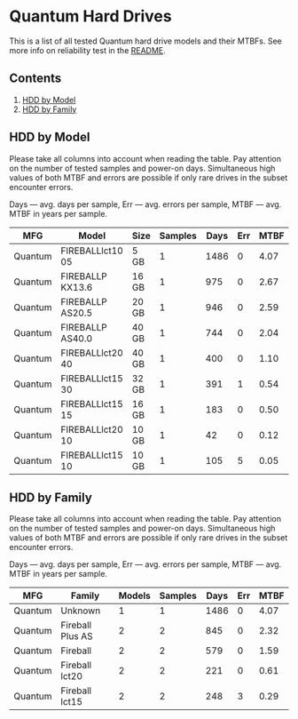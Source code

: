 Quantum Hard Drives
===================

This is a list of all tested Quantum hard drive models and their MTBFs. See more
info on reliability test in the [README](https://github.com/linuxhw/SMART).

Contents
--------

1. [ HDD by Model  ](#hdd-by-model)
2. [ HDD by Family ](#hdd-by-family)

HDD by Model
------------

Please take all columns into account when reading the table. Pay attention on the
number of tested samples and power-on days. Simultaneous high values of both MTBF
and errors are possible if only rare drives in the subset encounter errors.

Days — avg. days per sample,
Err  — avg. errors per sample,
MTBF — avg. MTBF in years per sample.

| MFG       | Model              | Size   | Samples | Days  | Err   | MTBF |
|-----------|--------------------|--------|---------|-------|-------|------|
| Quantum   | FIREBALLlct10 05   | 5 GB   | 1       | 1486  | 0     | 4.07   |
| Quantum   | FIREBALLP KX13.6   | 16 GB  | 1       | 975   | 0     | 2.67   |
| Quantum   | FIREBALLP AS20.5   | 20 GB  | 1       | 946   | 0     | 2.59   |
| Quantum   | FIREBALLP AS40.0   | 40 GB  | 1       | 744   | 0     | 2.04   |
| Quantum   | FIREBALLlct20 40   | 40 GB  | 1       | 400   | 0     | 1.10   |
| Quantum   | FIREBALLlct15 30   | 32 GB  | 1       | 391   | 1     | 0.54   |
| Quantum   | FIREBALLlct15 15   | 16 GB  | 1       | 183   | 0     | 0.50   |
| Quantum   | FIREBALLlct20 10   | 10 GB  | 1       | 42    | 0     | 0.12   |
| Quantum   | FIREBALLlct15 10   | 10 GB  | 1       | 105   | 5     | 0.05   |

HDD by Family
-------------

Please take all columns into account when reading the table. Pay attention on the
number of tested samples and power-on days. Simultaneous high values of both MTBF
and errors are possible if only rare drives in the subset encounter errors.

Days — avg. days per sample,
Err  — avg. errors per sample,
MTBF — avg. MTBF in years per sample.

| MFG       | Family                 | Models | Samples | Days  | Err   | MTBF |
|-----------|------------------------|--------|---------|-------|-------|------|
| Quantum   | Unknown                | 1      | 1       | 1486  | 0     | 4.07   |
| Quantum   | Fireball Plus AS       | 2      | 2       | 845   | 0     | 2.32   |
| Quantum   | Fireball               | 2      | 2       | 579   | 0     | 1.59   |
| Quantum   | Fireball lct20         | 2      | 2       | 221   | 0     | 0.61   |
| Quantum   | Fireball lct15         | 2      | 2       | 248   | 3     | 0.29   |
